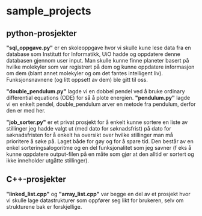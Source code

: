 # sample_projects
## python-prosjekter
**"sql_oppgave.py"** er en skoleoppgave hvor vi skulle kune lese data fra en database som Institutt for Informatikk, UiO hadde og oppdatere denne databasen gjennom user input. Man skulle kunne finne planeter basert på hvilke molekyler som var registrert på dem og kunne oppdatere informasjon om dem (blant annet molekyler og om det fantes intelligent liv). Funksjonsnavnene (og litt oppsett av dem) ble gitt til oss.

**"double_pendulum.py"** lagde vi en dobbel pendel ved å bruke ordinary differential equations (ODE) for så å plote energien.
**"pendulum.py"** lagde vi en enkelt pendel, double_pendulum arver en metode fra pendulum, derfor den er med her.

**"job_sorter.py"** er et privat prosjekt for å enkelt kunne sortere en liste av stillinger jeg hadde valgt ut (med dato for søknadsfrist) på dato for søknadsfristen for å enkelt ha oversikt over hvilke stillinger man må prioritere å søke på. Laget både for gøy og for å spare tid. Den består av en enkel sorteringsalogoritme og en del funksjonalitet som jeg savner (f eks å kunne oppdatere output-filen på en måte som gjør at den alltid er sortert og ikke inneholder utgåtte stillinger).

## C++-prosjekter
**"linked_list.cpp"** og **"array_list.cpp"** var begge en del av et prosjekt hvor vi skulle lage datastrukturer som oppfører seg likt for brukeren, selv om strukturene bak er forskjellige.